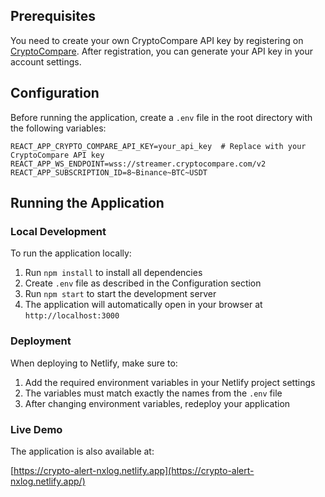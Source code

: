 ## Prerequisites

You need to create your own CryptoCompare API key by registering on [CryptoCompare](https://min-api.cryptocompare.com/). After registration, you can generate your API key in your account settings.

## Configuration

Before running the application, create a `.env` file in the root directory with the following variables:

```env
REACT_APP_CRYPTO_COMPARE_API_KEY=your_api_key  # Replace with your CryptoCompare API key
REACT_APP_WS_ENDPOINT=wss://streamer.cryptocompare.com/v2
REACT_APP_SUBSCRIPTION_ID=8~Binance~BTC~USDT
```

## Running the Application

### Local Development
To run the application locally:
1. Run `npm install` to install all dependencies
2. Create `.env` file as described in the Configuration section
3. Run `npm start` to start the development server
4. The application will automatically open in your browser at `http://localhost:3000`

### Deployment
When deploying to Netlify, make sure to:
1. Add the required environment variables in your Netlify project settings
2. The variables must match exactly the names from the `.env` file
3. After changing environment variables, redeploy your application



### Live Demo
The application is also available at:

[https://crypto-alert-nxlog.netlify.app](https://crypto-alert-nxlog.netlify.app/)